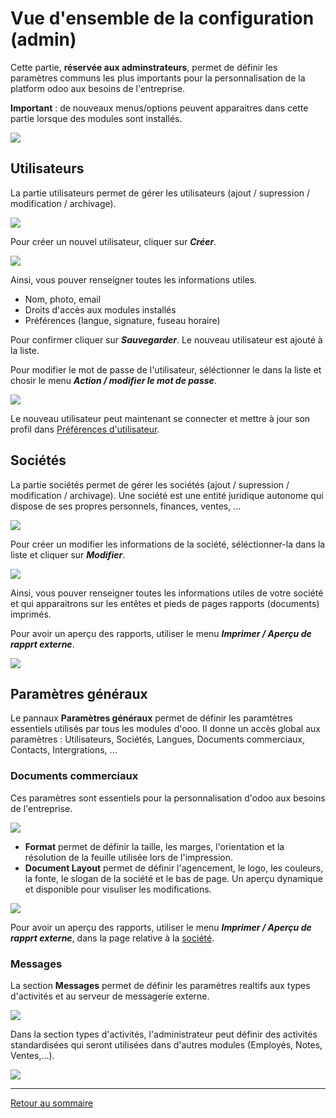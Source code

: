 # Vue d'ensemble de la configuration (admin)

Cette partie, **réservée aux adminstrateurs**, permet de définir les paramètres communs les plus importants pour la personnalisation de la platform  odoo aux besoins de l'entreprise.

**Important** : de nouveaux menus/options peuvent apparaitres dans cette partie lorsque des modules sont installés. 

![](./images/config-menu.png)

## Utilisateurs 
La partie utilisateurs permet de gérer les utilisateurs (ajout / supression / modification / archivage).

![](./images/config-users-list.png)

Pour créer un nouvel utilisateur, cliquer sur **_Créer_**. 

![](./images/config-users-new.png)

Ainsi, vous pouver renseigner toutes les informations utiles.
- Nom, photo, email
- Droits d'accès aux modules installés
- Préférences (langue, signature, fuseau horaire)

Pour confirmer cliquer sur **_Sauvegarder_**. Le nouveau utilisateur est ajouté à la liste.

Pour modifier le mot de passe de l'utilisateur, séléctionner le dans la liste et chosir le menu **_Action / modifier le mot de passe_**.


![](./images/config-users-password.png)

Le nouveau utilisateur peut maintenant se connecter et mettre à jour son profil dans [Préférences d'utilisateur](./odoo-user-preferences-fr.md).

## Sociétés
La partie sociétés permet de gérer les sociétés (ajout / supression / modification / archivage). Une société est une entité juridique autonome qui dispose de ses propres personnels, finances, ventes, ... 

![](./images/config-company-list.png)

Pour créer un modifier les informations de la société, séléctionner-la dans la liste et cliquer sur **_Modifier_**. 

![](./images/config-company-modify.png)

Ainsi, vous pouver renseigner toutes les informations utiles de votre société et qui apparaitrons sur les entêtes et pieds de pages rapports (documents) imprimés. 

Pour avoir un aperçu des rapports, utiliser le menu **_Imprimer / Aperçu de rapprt externe_**.

![](./images/config-company-reports-overview.png)


## Paramètres généraux 

Le pannaux **Paramètres généraux** permet de définir les paramtètres essentiels utilisés par tous les modules d'ooo. Il donne un accès global aux paramètres : Utilisateurs, Sociétés, Langues, Documents commerciaux, Contacts, Intergrations, ...

### Documents commerciaux 
Ces paramètres sont essentiels pour la personnalisation d'odoo aux besoins de l'entreprise. 

![](./images/config-sales-docs.png)

- **Format** permet de définir la taille, les marges, l'orientation et la résolution de la feuille utilisée lors de l'impression.
- **Document Layout** permet de définir l'agencement, le logo, les couleurs, la fonte, le slogan de la société et le bas de page. Un aperçu dynamique et disponible pour visuliser les modifications.

![](./images/config-docs-layout.png)

Pour avoir un aperçu des rapports, utiliser le menu **_Imprimer / Aperçu de rapprt externe_**, dans la page relative à la [société](#sociétés).

### Messages

La section **Messages** permet de définir les paramètres realtifs aux types d'activités et au serveur de messagerie externe.

![](./images/config-message-activities.png)

Dans la section types d'activités, l'administrateur peut définir des activités standardisées qui seront utilisées dans d'autres modules (Employés, Notes, Ventes,...).  

![](./images/config-message-activity-new.png)


----
[Retour au sommaire](./odoo-deploy-guidelines-fr.md)

